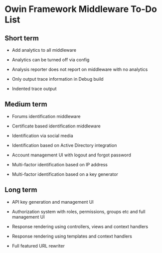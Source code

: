 # Owin Framework Middleware To-Do List

## Short term

* Add analytics to all middleware

* Analytics can be turned off via config

* Analysis reporter does not report on middleware with no analytics

* Only output trace information in Debug build

* Indented trace output

## Medium term

* Forums identification middleware

* Certificate based identification middleware

* Identification via social media

* Identification based on Active Directory integration

* Account management UI with logout and forgot password

* Multi-factor identification based on IP address

* Multi-factor identification based on a key generator

## Long term

* API key generation and management UI

* Authorization system with roles, permissions, groups etc and full management UI

* Response rendering using controllers, views and context handlers

* Response rendering using templates and context handlers

* Full featured URL rewriter

